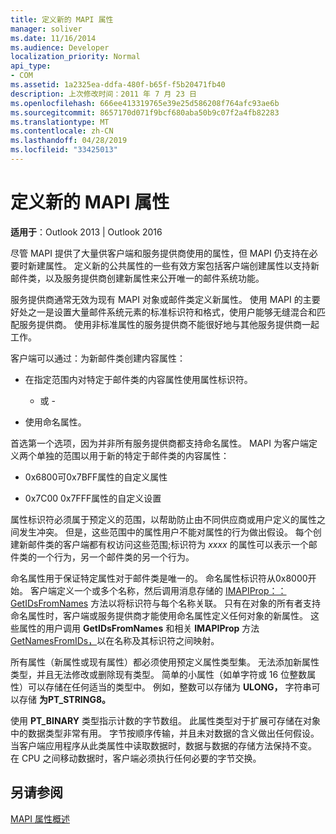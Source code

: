 ```yaml
---
title: 定义新的 MAPI 属性
manager: soliver
ms.date: 11/16/2014
ms.audience: Developer
localization_priority: Normal
api_type:
- COM
ms.assetid: 1a2325ea-ddfa-480f-b65f-f5b20471fb40
description: 上次修改时间：2011 年 7 月 23 日
ms.openlocfilehash: 666ee413319765e39e25d586208f764afc93ae6b
ms.sourcegitcommit: 8657170d071f9bcf680aba50b9c07f2a4fb82283
ms.translationtype: MT
ms.contentlocale: zh-CN
ms.lasthandoff: 04/28/2019
ms.locfileid: "33425013"
---
```

# <a name="defining-new-mapi-properties"></a>定义新的 MAPI 属性

  
  
**适用于**：Outlook 2013 | Outlook 2016 
  
尽管 MAPI 提供了大量供客户端和服务提供商使用的属性，但 MAPI 仍支持在必要时新建属性。 定义新的公共属性的一些有效方案包括客户端创建属性以支持新邮件类，以及服务提供商创建新属性来公开唯一的邮件系统功能。
  
服务提供商通常无效为现有 MAPI 对象或邮件类定义新属性。 使用 MAPI 的主要好处之一是设置大量邮件系统元素的标准标识符和格式，使用户能够无缝混合和匹配服务提供商。 使用非标准属性的服务提供商不能很好地与其他服务提供商一起工作。 
  
客户端可以通过：为新邮件类创建内容属性：
  
- 在指定范围内对特定于邮件类的内容属性使用属性标识符。
    
    - 或 -
    
- 使用命名属性。 
    
首选第一个选项，因为并非所有服务提供商都支持命名属性。 MAPI 为客户端定义两个单独的范围以用于新的特定于邮件类的内容属性：
  
- 0x6800可0x7BFF属性的自定义属性
    
- 0x7C00 0x7FFF属性的自定义设置
    
属性标识符必须属于预定义的范围，以帮助防止由不同供应商或用户定义的属性之间发生冲突。 但是，这些范围中的属性用户不能对属性的行为做出假设。 每个创建新邮件类的客户端都有权访问这些范围;标识符为  _xxxx_ 的属性可以表示一个邮件类的一个行为，另一个邮件类的另一个行为。 
  
命名属性用于保证特定属性对于邮件类是唯一的。 命名属性标识符从0x8000开始。 客户端定义一个或多个名称，然后调用消息存储的 [IMAPIProp：：GetIDsFromNames](imapiprop-getidsfromnames.md) 方法以将标识符与每个名称关联。 只有在对象的所有者支持命名属性时，客户端或服务提供商才能使用命名属性定义任何对象的新属性。 这些属性的用户调用 **GetIDsFromNames** 和相关 **IMAPIProp** 方法 [GetNamesFromIDs，](imapiprop-getnamesfromids.md)以在名称及其标识符之间映射。
  
所有属性（新属性或现有属性）都必须使用预定义属性类型集。 无法添加新属性类型，并且无法修改或删除现有类型。 简单的小属性（如单字符或 16 位整数属性）可以存储在任何适当的类型中。 例如，整数可以存储为 **ULONG，** 字符串可以存储 **为PT_STRING8。** 
  
使用 **PT_BINARY** 类型指示计数的字节数组。 此属性类型对于扩展可存储在对象中的数据类型非常有用。 字节按顺序传输，并且未对数据的含义做出任何假设。 当客户端应用程序从此类属性中读取数据时，数据与数据的存储方法保持不变。 在 CPU 之间移动数据时，客户端必须执行任何必要的字节交换。 
  
## <a name="see-also"></a>另请参阅



[MAPI 属性概述](mapi-property-overview.md)

